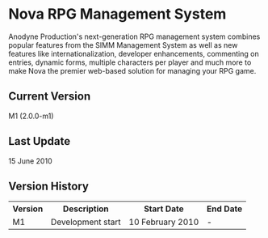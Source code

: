 Nova RPG Management System
==========================
Anodyne Production's next-generation RPG management system combines popular features from the SIMM Management System as well as new features like internationalization, developer enhancements, commenting on entries, dynamic forms, multiple characters per player and much more to make Nova the premier web-based solution for managing your RPG game.

Current Version
---------------
M1 (2.0.0-m1)

Last Update
-----------
15 June 2010

Version History
---------------
<table>
	<tr>
		<th>Version</th><th>Description</th><th>Start Date</th><th>End Date</th>
	</tr>
	<tr>
		<td>M1</td><td>Development start</td><td>10 February 2010</td><td>-</td>
	</tr>
</table>